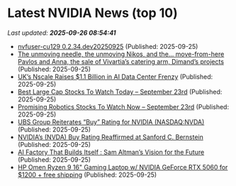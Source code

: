 # Latest NVIDIA News (top 10)
_Last updated: **2025-09-26 08:54:41**_

- [nvfuser-cu129 0.2.34.dev20250925](https://pypi.org/project/nvfuser-cu129/0.2.34.dev20250925/) (Published: 2025-09-25)
- [The unmoving needle, the unmoving Nikos, and the… move-from-here Pavlos and Anna, the sale of Vivartia’s catering arm, Dimand’s projects](https://en.protothema.gr/2025/09/25/the-unmoving-needle-the-unmoving-nikos-and-the-move-from-here-pavlos-and-anna-the-sale-of-vivartias-catering-arm-dimands-projects/) (Published: 2025-09-25)
- [UK’s Nscale Raises $1.1 Billion in AI Data Center Frenzy](https://financialpost.com/pmn/business-pmn/uks-nscale-raises-1-1-billion-in-ai-data-center-frenzy) (Published: 2025-09-25)
- [Best Large Cap Stocks To Watch Today – September 23rd](https://www.etfdailynews.com/2025/09/25/best-large-cap-stocks-to-watch-today-september-23rd/) (Published: 2025-09-25)
- [Promising Robotics Stocks To Watch Now – September 23rd](https://www.etfdailynews.com/2025/09/25/promising-robotics-stocks-to-watch-now-september-23rd/) (Published: 2025-09-25)
- [UBS Group Reiterates “Buy” Rating for NVIDIA (NASDAQ:NVDA)](https://www.etfdailynews.com/2025/09/25/ubs-group-reiterates-buy-rating-for-nvidia-nasdaqnvda/) (Published: 2025-09-25)
- [NVIDIA’s (NVDA) Buy Rating Reaffirmed at Sanford C. Bernstein](https://www.etfdailynews.com/2025/09/25/nvidias-nvda-buy-rating-reaffirmed-at-sanford-c-bernstein/) (Published: 2025-09-25)
- [AI Factory That Builds Itself : Sam Altman’s Vision for the Future](https://www.geeky-gadgets.com/sam-altman-self-building-ai-factory-concept/) (Published: 2025-09-25)
- [HP Omen Ryzen 9 16" Gaming Laptop w/ NVIDIA GeForce RTX 5060 for $1200 + free shipping](https://www.dealnews.com/HP-Omen-Ryzen-9-16-Gaming-Laptop-w-NVIDIA-Ge-Force-RTX-5060-for-1200-free-shipping/21770800.html) (Published: 2025-09-25)
